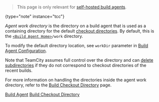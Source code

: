 [//]: # (title: Agent Work Directory)
[//]: # (auxiliary-id: Agent Work Directory)

>This page is only relevant for [self-hosted build agents](teamcity-cloud-subscription-and-licensing.md#cloud-self-hosted-agents).
>
{type="note" instance="tcc"}

_Agent work directory_ is the directory on a build agent that is used as a containing directory for the default [checkout directories](build-checkout-directory.md). By default, this is the [`<Build Agent Home>`](agent-home-directory.md)`/work` directory.

To modify the default directory location, see `workDir` parameter in [Build Agent Configuration](configure-agent-installation.md).

<note>

Note that TeamCity assumes full control over the directory and can [delete subdirectories](build-checkout-directory.md#Automatic+Checkout+Directory+Cleaning) if they do not correspond to checkout directories of the recent builds.
</note>

For more information on handling the directories inside the agent work directory, refer to the [Build Checkout Directory](build-checkout-directory.md) page.


<!--[//]: # (Internal note. Do not delete. "Agent Work Directoryd10e43.txt")-->


<seealso>
        <category ref="concepts">
            <a href="build-agent.md">Build Agent</a>
            <a href="build-checkout-directory.md">Build Checkout Directory</a>
        </category>
</seealso>